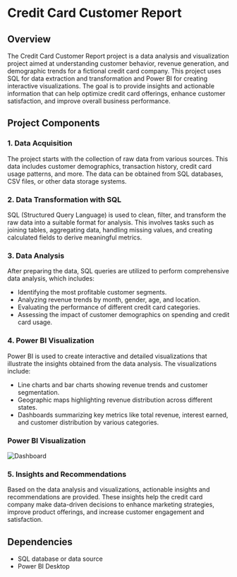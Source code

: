 # Credit Card Customer Report

## Overview

The Credit Card Customer Report project is a data analysis and visualization project aimed at understanding customer behavior, revenue generation, and demographic trends for a fictional credit card company. This project uses SQL for data extraction and transformation and Power BI for creating interactive visualizations. The goal is to provide insights and actionable information that can help optimize credit card offerings, enhance customer satisfaction, and improve overall business performance.

## Project Components

### 1. Data Acquisition

The project starts with the collection of raw data from various sources. This data includes customer demographics, transaction history, credit card usage patterns, and more. The data can be obtained from SQL databases, CSV files, or other data storage systems.

### 2. Data Transformation with SQL

SQL (Structured Query Language) is used to clean, filter, and transform the raw data into a suitable format for analysis. This involves tasks such as joining tables, aggregating data, handling missing values, and creating calculated fields to derive meaningful metrics.

### 3. Data Analysis

After preparing the data, SQL queries are utilized to perform comprehensive data analysis, which includes:

- Identifying the most profitable customer segments.
- Analyzing revenue trends by month, gender, age, and location.
- Evaluating the performance of different credit card categories.
- Assessing the impact of customer demographics on spending and credit card usage.

### 4. Power BI Visualization

Power BI is used to create interactive and detailed visualizations that illustrate the insights obtained from the data analysis. The visualizations include:

- Line charts and bar charts showing revenue trends and customer segmentation.
- Geographic maps highlighting revenue distribution across different states.
- Dashboards summarizing key metrics like total revenue, interest earned, and customer distribution by various categories.

### Power BI Visualization


![Dashboard](https://github.com/user-attachments/assets/2b1f657f-d5bf-4468-a6a4-6578379d89d5)

### 5. Insights and Recommendations

Based on the data analysis and visualizations, actionable insights and recommendations are provided. These insights help the credit card company make data-driven decisions to enhance marketing strategies, improve product offerings, and increase customer engagement and satisfaction.

## Dependencies

- SQL database or data source
- Power BI Desktop


